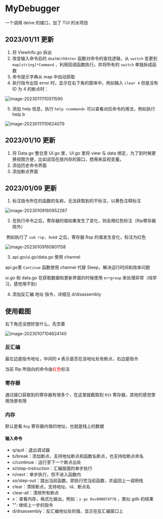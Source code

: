# MyDebugger

一个调用 delve 的接口，加了 TUI 的水项目



## 2023/01/11 更新

1. 将 ViewInfo.go 拆出
2. 改变输入命令后的 `dealWithEnter` 函数对命令的查找逻辑，从 `switch` 变更到 `map[string]*Command` ，利用回调函数执行。并将所有的 `switch` 单独拆成函数
3. 命令提示字典从 map 中自动获取
4. 执行指令出现 error 时，显示在右下角的窗体中，例如输入 `clear 4` 但是没有 ID 为 4 的断点时：

![image-20230111110511590](https://s2.loli.net/2023/01/11/ihPr1OQk4tevLHZ.png)

5. 添加 help 信息，执行 `help <command>`  可以查看对应命令的用法，例如执行 help b

![image-20230111110624079](https://s2.loli.net/2023/01/11/PqpTE6cYWId5SxU.png)



## 2023/01/10 更新

1. 将 Data.go 整合至 UI.go 里，UI.go 里将 view 与 data 绑定，为了到时候更换视图方便，比如说现在放内存的窗口，想用来监视变量。
2. 添加历史命令界面
3. 添加断点界面

## 2023/01/09 更新

1. 标注指令所在的函数的名称，无法获取到的不标注，以黄色注释标注

![image-20230109160952287](https://s2.loli.net/2023/01/09/HQo79TC3PS4LvEY.png)



2. 在执行命令之后，寄存器的值如果发生了变化，则会用红色标注（Rip寄存器除外）

​	例如执行了 `sub rsp, 0xb8` 之后，寄存器 Rsp 的值发生变化，标注为红色

![image-20230109160801158](https://s2.loli.net/2023/01/09/MsSLNB57qA63rKU.png)



3. api.go/ui.go/data.go 使用 channel

api.go里 `Continue` 函数使用 channel 代替 Sleep，解决运行时间和效率问题

ui.go 和 data.go 在获取数据和更新界面的时候使用 `errgroup` 来处理异常（纯学习，感觉用不到）

4. 添加反汇编 地址 指令，详细见 d/disassembly

## 使用截图

右下角还没想好放什么，先空着

![image-20230107104624140](https://s2.loli.net/2023/01/07/XvjAzFHs2t5xouK.png)

### 反汇编

最左边是指令地址，中间的 `#` 表示是否在该地址处有断点，右边是指令

当前 Rip 所指向的命令由<font color='red'>红色</font>标注

### 寄存器

通过接口获取到的寄存器有很多个，在这里就截取到 `R15` 寄存器，其他的感觉使用场景有限

### 内存

默认是看 `Rsp` 寄存器内值的地址，也就是栈上的数据

#### 输入命令

- q/quit：退出调试器
- b/break：添加断点，支持地址断点和函数名断点，也支持给断点命名
- c/continue：运行至下一个断点出处
- si/step-instruction：汇编层面的单步执行
- n/next：单步执行，但不进入函数内
- so/step-out：跳出当前函数，即执行完当前函数，并返回上一调用栈
- clear：清除断点，支持地址、id、断点名
- clear-all：清除所有断点
- x：查看内存，格式化输出，例如：`x gx 0xc00007df78` ，类似 gdb 的结果
- "": 继续上一步的指令
- d/disassembly：反汇编地址处的值，显示在反汇编窗口上








